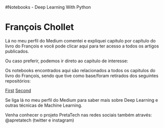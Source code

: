 #Notebooks - Deep Learning With Python 
# François Chollet

Lá no meu perfil do Medium comentei e expliquei capitulo por capítulo do livro do François e você pode clicar aqui para ter acesso a todos os artigos publicados. 

Ou caso preferir, podemos ir direto ao capitulo de interesse: 




Os notebooks encontrados aqui são relacionados a todos os capitulos do livro do François, sendo que tive como base/foram retirados dos seguintes repositórios: 


[First](https://github.com/fchollet/deep-learning-with-python-notebooks)
<a href="https://github.com/cdfmlr/Deep-Learning-with-Python-Notebooks">Second</a>




Se liga lá no meu perfil do Medium para saber mais sobre Deep Learning e outras técnicas de Machine Learning. 

Venha conhecer o projeto PretaTech nas redes sociais também através: 
@apretatech (twitter e instagram) 
